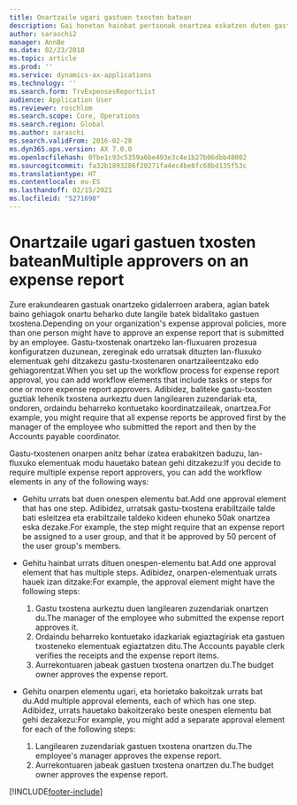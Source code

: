 ```yaml
---
title: Onartzaile ugari gastuen txosten batean
description: Gai honetan hainbat pertsonak onartzea eskatzen duten gastuen txostenen inguruko informazioa ematen da.
author: saraschi2
manager: AnnBe
ms.date: 02/23/2018
ms.topic: article
ms.prod: ''
ms.service: dynamics-ax-applications
ms.technology: ''
ms.search.form: TrvExpensesReportList
audience: Application User
ms.reviewer: roschlom
ms.search.scope: Core, Operations
ms.search.region: Global
ms.author: saraschi
ms.search.validFrom: 2016-02-28
ms.dyn365.ops.version: AX 7.0.0
ms.openlocfilehash: 0fbe1c93c5359a6be493e3c4e1b27b06dbb48002
ms.sourcegitcommit: fa32b1893286f20271fa4ec4be8fc68bd135f53c
ms.translationtype: HT
ms.contentlocale: eu-ES
ms.lasthandoff: 02/15/2021
ms.locfileid: "5271698"
---
```

# <a name="multiple-approvers-on-an-expense-report"></a><span data-ttu-id="dc3d0-103">Onartzaile ugari gastuen txosten batean</span><span class="sxs-lookup"><span data-stu-id="dc3d0-103">Multiple approvers on an expense report</span></span>

<span data-ttu-id="dc3d0-104">Zure erakundearen gastuak onartzeko gidalerroen arabera, agian batek baino gehiagok onartu beharko dute langile batek bidalitako gastuen txostena.</span><span class="sxs-lookup"><span data-stu-id="dc3d0-104">Depending on your organization's expense approval policies, more than one person might have to approve an expense report that is submitted by an employee.</span></span> <span data-ttu-id="dc3d0-105">Gastu-txostenak onartzeko lan-fluxuaren prozesua konfiguratzen duzunean, zereginak edo urratsak dituzten lan-fluxuko elementuak gehi ditzakezu gastu-txostenaren onartzaileentzako edo gehiagorentzat.</span><span class="sxs-lookup"><span data-stu-id="dc3d0-105">When you set up the workflow process for expense report approval, you can add workflow elements that include tasks or steps for one or more expense report approvers.</span></span> <span data-ttu-id="dc3d0-106">Adibidez, baliteke gastu-txosten guztiak lehenik txostena aurkeztu duen langilearen zuzendariak eta, ondoren, ordaindu beharreko kontuetako koordinatzaileak, onartzea.</span><span class="sxs-lookup"><span data-stu-id="dc3d0-106">For example, you might require that all expense reports be approved first by the manager of the employee who submitted the report and then by the Accounts payable coordinator.</span></span>

<span data-ttu-id="dc3d0-107">Gastu-txostenen onarpen anitz behar izatea erabakitzen baduzu, lan-fluxuko elementuak modu hauetako batean gehi ditzakezu:</span><span class="sxs-lookup"><span data-stu-id="dc3d0-107">If you decide to require multiple expense report approvers, you can add the workflow elements in any of the following ways:</span></span>

- <span data-ttu-id="dc3d0-108">Gehitu urrats bat duen onespen elementu bat.</span><span class="sxs-lookup"><span data-stu-id="dc3d0-108">Add one approval element that has one step.</span></span> <span data-ttu-id="dc3d0-109">Adibidez, urratsak gastu-txostena erabiltzaile talde bati esleitzea eta erabiltzaile taldeko kideen ehuneko 50ak onartzea eska dezake.</span><span class="sxs-lookup"><span data-stu-id="dc3d0-109">For example, the step might require that an expense report be assigned to a user group, and that it be approved by 50 percent of the user group's members.</span></span>
- <span data-ttu-id="dc3d0-110">Gehitu hainbat urrats dituen onespen-elementu bat.</span><span class="sxs-lookup"><span data-stu-id="dc3d0-110">Add one approval element that has multiple steps.</span></span> <span data-ttu-id="dc3d0-111">Adibidez, onarpen-elementuak urrats hauek izan ditzake:</span><span class="sxs-lookup"><span data-stu-id="dc3d0-111">For example, the approval element might have the following steps:</span></span>

    1. <span data-ttu-id="dc3d0-112">Gastu txostena aurkeztu duen langilearen zuzendariak onartzen du.</span><span class="sxs-lookup"><span data-stu-id="dc3d0-112">The manager of the employee who submitted the expense report approves it.</span></span>
    2. <span data-ttu-id="dc3d0-113">Ordaindu beharreko kontuetako idazkariak egiaztagiriak eta gastuen txosteneko elementuak egiaztatzen ditu.</span><span class="sxs-lookup"><span data-stu-id="dc3d0-113">The Accounts payable clerk verifies the receipts and the expense report items.</span></span>
    3. <span data-ttu-id="dc3d0-114">Aurrekontuaren jabeak gastuen txostena onartzen du.</span><span class="sxs-lookup"><span data-stu-id="dc3d0-114">The budget owner approves the expense report.</span></span>

- <span data-ttu-id="dc3d0-115">Gehitu onarpen elementu ugari, eta horietako bakoitzak urrats bat du.</span><span class="sxs-lookup"><span data-stu-id="dc3d0-115">Add multiple approval elements, each of which has one step.</span></span> <span data-ttu-id="dc3d0-116">Adibidez, urrats hauetako bakoitzerako beste onespen elementu bat gehi dezakezu:</span><span class="sxs-lookup"><span data-stu-id="dc3d0-116">For example, you might add a separate approval element for each of the following steps:</span></span>

    1. <span data-ttu-id="dc3d0-117">Langilearen zuzendariak gastuen txostena onartzen du.</span><span class="sxs-lookup"><span data-stu-id="dc3d0-117">The employee's manager approves the expense report.</span></span>
    2. <span data-ttu-id="dc3d0-118">Aurrekontuaren jabeak gastuen txostena onartzen du.</span><span class="sxs-lookup"><span data-stu-id="dc3d0-118">The budget owner approves the expense report.</span></span>


[!INCLUDE[footer-include](../includes/footer-banner.md)]